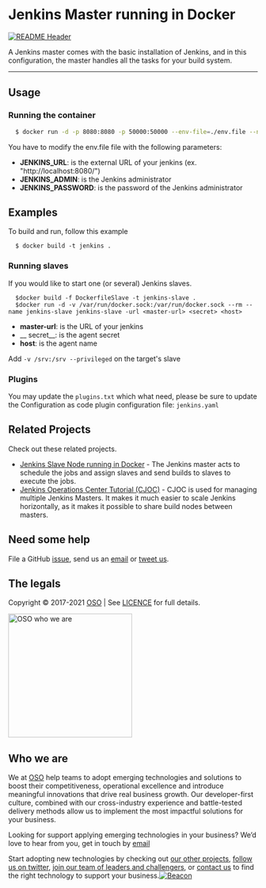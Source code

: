 
<!-- markdownlint-disable -->
# Jenkins Master running in Docker
<!-- markdownlint-restore -->

[![README Header][readme_header_img]][readme_header_link]

<!--




  ** DO NOT EDIT THIS FILE
  **
  ** This file was automatically generated by the `build-harness`.
  ** 1) Make all changes to `README.yaml`
  ** 2) Run `make init` (you only need to do this once)
  ** 3) Run`make readme` to rebuild this file.
  **
  ** (We maintain HUNDREDS of open source projects. This is how we maintain our sanity.)
  **





-->
A Jenkins master comes with the basic installation of Jenkins, and in this configuration, the master handles all the tasks for your build system.

---






## Usage

### Running the container

```bash
  $ docker run -d -p 8080:8080 -p 50000:50000 --env-file=./env.file --name jenkins jenkins
```

You have to modify the env.file file with the following parameters:

 - __JENKINS_URL__: is the external URL of your jenkins (ex. "http://localhost:8080/")
 - __JENKINS_ADMIN__: is the Jenkins administrator
 - __JENKINS_PASSWORD__: is the password of the Jenkins administrator




## Examples

To build and run, follow this example
```shell
  $ docker build -t jenkins .
```

### Running slaves

If you would like to start one (or several) Jenkins slaves.

```shell
  $docker build -f DockerfileSlave -t jenkins-slave .
  $docker run -d -v /var/run/docker.sock:/var/run/docker.sock --rm --name jenkins-slave jenkins-slave -url <master-url> <secret> <host>
```

 - __master-url__: is the URL of your jenkins
 - __ secret__: is the agent secret
 - __host__: is the agent name

Add `-v /srv:/srv --privileged` on the target's slave

### Plugins
You may update the `plugins.txt` which what need, please be sure to update the Configuration as code plugin configuration file: `jenkins.yaml`





## Related Projects

Check out these related projects.

- [Jenkins Slave Node running in Docker](https://github.com/osodevops/docker-jenkins-slave) - The Jenkins master acts to schedule the jobs and assign slaves and send builds to slaves to execute the jobs.
- [Jenkins Operations Center Tutorial (CJOC)](https://github.com/osodevops/docker-jenkins-cjoc) - CJOC is used for managing multiple Jenkins Masters. It makes it much easier to scale Jenkins horizontally, as it makes it possible to share build nodes between masters.



## Need some help

File a GitHub [issue](https://github.com/osodevops/docker-jenkins-master/issues), send us an [email][email] or [tweet us][twitter].

## The legals

Copyright © 2017-2021 [OSO](https://oso.sh) | See [LICENCE](LICENSE) for full details.

[<img src="https://oso-public-resources.s3.eu-west-1.amazonaws.com/oso-logo-green.png" alt="OSO who we are" width="250"/>](https://oso.sh/who-we-are/)

## Who we are

We at [OSO][website] help teams to adopt emerging technologies and solutions to boost their competitiveness, operational excellence and introduce meaningful innovations that drive real business growth. Our developer-first culture, combined with our cross-industry experience and battle-tested delivery methods allow us to implement the most impactful solutions for your business.

Looking for support applying emerging technologies in your business? We’d love to hear from you, get in touch by [email][email]

Start adopting new technologies by checking out [our other projects][github], [follow us on twitter][twitter], [join our team of leaders and challengers][careers], or [contact us][contact] to find the right technology to support your business.[![Beacon][beacon]][website]

  [logo]: https://oso-public-resources.s3.eu-west-1.amazonaws.com/oso-logo-green.png
  [website]: https://oso.sh?utm_source=github&utm_medium=readme&utm_campaign=osodevops/docker-jenkins-master&utm_content=website
  [github]: https://github.com/osodevops?utm_source=github&utm_medium=readme&utm_campaign=osodevops/docker-jenkins-master&utm_content=github
  [careers]: https://oso.sh/careers/?utm_source=github&utm_medium=readme&utm_campaign=osodevops/docker-jenkins-master&utm_content=careers
  [contact]: https://oso.sh/contact/?utm_source=github&utm_medium=readme&utm_campaign=osodevops/docker-jenkins-master&utm_content=contact
  [linkedin]: https://www.linkedin.com/company/oso-devops?utm_source=github&utm_medium=readme&utm_campaign=osodevops/docker-jenkins-master&utm_content=linkedin
  [twitter]: https://twitter.com/osodevops?utm_source=github&utm_medium=readme&utm_campaign=osodevops/docker-jenkins-master&utm_content=twitter
  [email]: mailto:enquiries@oso.sh?utm_source=github&utm_medium=readme&utm_campaign=osodevops/docker-jenkins-master&utm_content=email
  [readme_header_img]: https://oso-public-resources.s3.eu-west-1.amazonaws.com/oso-animation.gif
  [readme_header_link]: https://oso.sh/what-we-do/?utm_source=github&utm_medium=readme&utm_campaign=osodevops/docker-jenkins-master&utm_content=readme_header_link
  [beacon]: https://github-analyics.ew.r.appspot.com/G-WV0Q3HYW08/osodevops/docker-jenkins-master?pixel&cs=github&cm=readme&an=docker-jenkins-master
